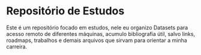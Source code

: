#  Repositório de Estudos
Este é um repositório focado em estudos, nele eu organizo Datasets para acesso remoto de diferentes máquinas, acumulo bibliografia útil, salvo links, roadmaps, trabalhos e demais arquivos que sirvam para orientar a minha carreira.
